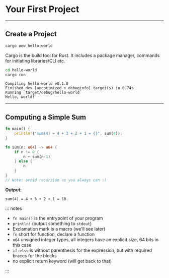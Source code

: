 <!-- markdownlint-disable-file MD034 MD033 MD001 MD024 MD026-->

# Your First Project

---

## Create a Project

```bash
cargo new hello-world
```

Cargo is the build tool for Rust. It includes a package manager, commands for
initiating libraries/CLI etc.

```bash
cd hello-world
cargo run
```

```text
Compiling hello-world v0.1.0
Finished dev [unoptimized + debuginfo] target(s) in 0.74s
Running `target/debug/hello-world`
Hello, world!
```

---

## Computing a Simple Sum

```rust {line-numbers="all|1-3|2|5-11|6-10|7,9|all"}
fn main() {
    println!("sum(4) = 4 + 3 + 2 + 1 = {}", sum(4));
}

fn sum(n: u64) -> u64 {
    if n != 0 {
        n + sum(n-1)
    } else {
        n
    }
}
// Note: avoid recursion as you always can :)
```

**Output**:

```text
sum(4) = 4 + 3 + 2 + 1 = 10
```

::: notes

- `fn main()` is the entrypoint of your program
- `println!` (output something to `stdout`)
- Exclamation mark is a macro (we'll see later)
- `fn` short for function, declare a function
- `u64` unsigned integer types, all integers have an explicit size, 64 bits in
  this case
- `if-else` is without parenthesis for the expression, but with required braces
  for the blocks
- no explicit return keyword (will get back to that)

:::
